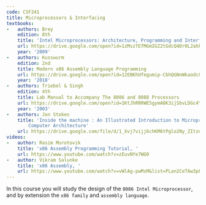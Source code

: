 ```yaml
---
code: CSF241
title: Microprocessors & Interfacing
textbooks:
-   authors: Brey
    edition: 8th
    title: 'Intel Microprocessors: Architecture, Programming and Interface'
    url: https://drive.google.com/open?id=1zMszTEfMGmIGZ2tGdcQ4Dr0L2ahk4414
    year: '2009'
-   authors: Kusswurm
    edition: 2nd
    title: Modern x86 Assembly Language Programming
    url: https://drive.google.com/open?id=12EBKhUfegumip-CbhQGNnWkaodc87C7R
    year: '2018'
-   authors: Triebel & Singh
    edition: 4th
    title: Lab Manual to Accompany The 8086 and 8088 Processors
    url: https://drive.google.com/open?id=1KtJhRRRWE5gymA0K3ijSbvLDGc4YtbNe
    year: '2003'
-   authors: Jon Stokes
    title: 'Inside the machine : An Illustrated Introduction to Microprocessors and
        Computer Architecture'
    url: https://drive.google.com/file/d/1_Xvj7vijj6chKM6tPglo2Ny_ZItzeDUd/view?usp=sharing
videos:
-   author: Rasim Murotovik
    title: 'x86 Assembly Programming Tutorial, '
    url: https://www.youtube.com/watch?v=zEuvNYe7WG0
-   author: Vikram Salunke
    title: 'x86 Assembly, '
    url: https://www.youtube.com/watch?v=vWlAg-pwMsM&list=PLan2CeTAw3pFOq5qc9urw8w7R-kvAT8Yb
---
```


In this course you will study the design of the `8086 Intel Microprocessor`, and by extension the `x86 family` and `assembly language`. 

